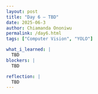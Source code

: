 ```yaml
---
layout: post
title: "Day 6 – TBD"
date: 2025-06-3
author: Chiamanda Ononiwu
permalink: /day6.html
tags: ["Computer Vision", "YOLO"]

what_i_learned: |
  TBD  
blockers: |
  TBD

reflection: |
  TBD
---
```

